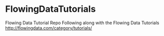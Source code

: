 # FlowingDataTutorials
Flowing Data Tutorial Repo
Following along with the Flowing Data Tutorials http://flowingdata.com/category/tutorials/
